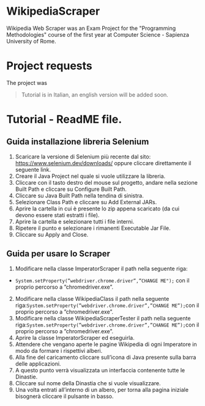 # WikipediaScraper

Wikipedia Web Scraper was an Exam Project for the "Programming Methodologies" course of the first 
year at Computer Science - Sapienza University of Rome.

# Project requests

The project was 

> Tutorial is in Italian, an english version will be added soon.

# Tutorial - ReadME file.

## Guida installazione libreria Selenium

1. Scaricare la versione di Selenium più recente dal sito: https://www.selenium.dev/downloads/
oppure cliccare direttamente il seguente link.
2. Creare il Java Project nel quale si vuole utilizzare la libreria.
3. Cliccare con il tasto destro del mouse sul progetto, andare nella sezione Built Path e cliccare su Configure Built Path.
4. Cliccare su Java Built Path nella tendina di sinistra.
5. Selezionare Class Path e cliccare su Add External JARs.
6. Aprire la cartella in cui è presente lo zip appena scaricato (da cui devono essere stati estratti i file).
7. Aprire la cartella e selezionare tutti i file interni.
8. Ripetere il punto e selezionare i rimanenti Executable Jar File.
9. Cliccare su Apply and Close.
## Guida per usare lo Scraper

1. Modificare nella classe ImperatorScraper il path nella seguente riga:
  - ```System.setProperty(”webdriver.chrome.driver”,”CHANGE ME");```
  con il proprio percorso a ”chromedriver.exe”.
2. Modificare nella classe WikipediaClass il path nella seguente riga:```System.setProperty(”webdriver.chrome.driver”,”CHANGE ME”);```con il proprio percorso a ”chromedriver.exe”.
3. Modificare nella classe WikipediaScraperTester il path nella seguente riga:```System.setProperty(”webdriver.chrome.driver”,”CHANGE ME”);```con il proprio percorso a ”chromedriver.exe”.
4. Aprire la classe ImperatorScraper ed eseguirla.
5. Attendere che vengano aperte le pagine Wikipedia di ogni Imperatore in modo da formare i rispettivi alberi.
6. Alla fine del caricamento cliccare sull’icona di Java presente sulla barra delle applicazioni.
7. A questo punto verrà visualizzata un interfaccia contenente tutte le Dinastie.
8. Cliccare sul nome della Dinastia che si vuole visualizzare.
9. Una volta entrati all’interno di un albero, per torna alla pagina iniziale bisognerà cliccare il pulsante in basso.
